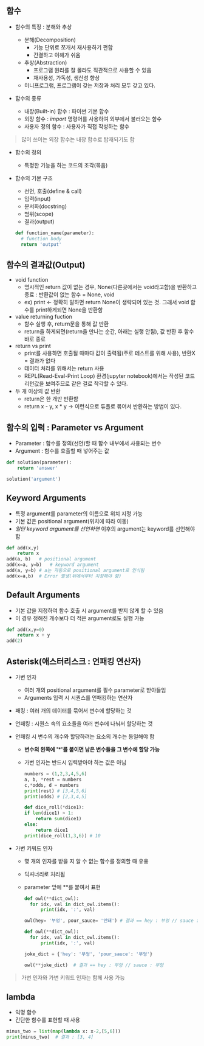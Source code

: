 ## 함수

- 함수의 특징 : 분해와 추상
  - 분해(Decomposition)
    - 기능 단위로 쪼개서 재사용하기 편함
    - 간결하고 이해가 쉬움
  - 추상(Abstraction)
    - 프로그램 원리를 잘 몰라도 직관적으로 사용할 수 있음
    - 재사용성, 가독성, 생산성 향상
  - 미니프로그램, 프로그램이 갖는 저장과 처리 모두 갖고 있다.

- 함수의 종류
  - 내장(Built-in) 함수 : 파이썬 기본 함수
  - 외장 함수 : _import_ 명령어를 사용하여 외부에서 불러오는 함수
  - 사용자 정의 함수 : 사용자가 직접 작성하는 함수

> 많이 쓰이는 외장 함수는 내장 함수로 탑재되기도 함

- 함수의 정의
  - 특정한 기능을 하는 코드의 조각(묶음)

- 함수의 기본 구조
  - 선언, 호출(define & call)
  - 입력(input)
  - 문서화(docstring)
  - 범위(scope)
  - 결과(output)
  
  ```python
  def function_name(parameter):
    # function body
    return 'output'

## 함수의 결과값(Output)
- void function
  - 명시적인 return 값이 없는 경우, None(다른곳에서는 void라고함)을 반환하고 종료 : 반환값이 없는 함수 = None, void
  - ex) print <- 정확히 말하면 return None이 생략되어 있는 것. 그래서 void 함수를 print하게되면 None을 반환함
- value returning fuction
  - 함수 실행 후, return문을 통해 값 반환
  - return을 하게되면(return을 만나는 순간, 아래는 실행 안됨), 값 반환 후 함수 바로 종료
- return vs print
  - print를 사용하면 호출될 때마다 값이 출력됨(주로 테스트를 위해 사용), 반환X = 결과가 없다
  - 데이터 처리를 위해서는 return 사용
  - REPL(Read-Eval-Print Loop) 환경(jupyter notebook)에서는 작성된 코드 리턴값을 보여주므로 같은 걸로 착각할 수 있다.
- 두 개 이상의 값 반환
  - return은 한 개만 반환함
  - return x - y, x * y -> 이런식으로 튜플로 묶어서 반환하는 방법이 있다.

## 함수의 입력 : Parameter vs Argument

- Parameter : 함수를 정의(선언)할 때 함수 내부에서 사용되는 변수
- Argument : 함수를 호출할 때 넣어주는 값

```python
def solution(parameter):
    return 'answer'

solution('argument')
```

## Keyword Arguments

- 특정 argument를 parameter의 이름으로 위치 지정 가능
- 기본 값은 positional argument(위치에 따라 이동)
- *일단 keyword argument를 선언하면* 이후의 argument는 keyword를 선언해야 함

```python
def add(x,y)
    return x
add(a, b)   # positional argument
add(x=a, y=b)   # keyword argument
add(a, y=b) # a는 자동으로 positional argument로 인식됨
add(x=a,b)  # Error 발생(뒤에서부터 지정해야 함)
```

## Default Arguments

- 기본 값을 지정하여 함수 호출 시 argument를 받지 않게 할 수 있음
- 이 경우 정해진 개수보다 더 적은 argument로도 실행 가능

```python
def add(x,y=0)
    return x + y
add(2)
```

## Asterisk(애스터리스크 : 언패킹 연산자)

- 가변 인자
  - 여러 개의 positional argument를 필수 parameter로 받아들임
  - Arguments 입력 시 시퀀스를 언패킹하는 연산자
- 패킹 : 여러 개의 데이터를 묶어서 변수에 할당하는 것
- 언패킹 : 시퀀스 속의 요소들을 여러 변수에 나눠서 할당하는 것
- 언패킹 시 변수의 개수와 할당하려는 요소의 개수는 동일해야 함
    - **변수의 왼쪽에 '*'를 붙이면 남은 변수들을 그 변수에 할당 가능**
  - 가변 인자는 반드시 입력받아야 하는 값은 아님

    ```python
    numbers = (1,2,3,4,5,6)
    a, b, *rest = numbers
    c,*odds, d = numbers
    print(rest) # [3,4,5,6]
    print(odds) # [2,3,4,5]
    ```

    ```python
    def dice_roll(*dice1):
    if len(dice1) > 1:
        return sum(dice1)
    else:
        return dice1
    print(dice_roll(1,3,6)) # 10
    ```

- 가변 키워드 인자

  - 몇 개의 인자를 받을 지 알 수 없는 함수를 정의할 때 유용
  - 딕셔너리로 처리됨
  - parameter 앞에 **를 붙여서 표현

    ```python
    def owl(**dict_owl):
      for idx, val in dict_owl.items():
          print(idx, ':', val)

    owl(hey= '부엉', pour_sauce= '안돼') # 결과 == hey : 부엉 // sauce : 안돼
    ```

    ```python
    def owl(**dict_owl):
      for idx, val in dict_owl.items():
          print(idx, ':', val)
    
    joke_dict = {'hey': '부엉', 'pour_sauce': '부엉'}

    owl(**joke_dict)  # 결과 == hey : 부엉 // sauce : 부엉
    ```

> 가변 인자와 가변 키워드 인자는 함께 사용 가능

## lambda

- 익명 함수
- 간단한 함수를 표현할 때 사용

```python
minus_two = list(map(lambda x: x-2,[5,6]))
print(minus_two)  # 결과 : [3, 4]
```